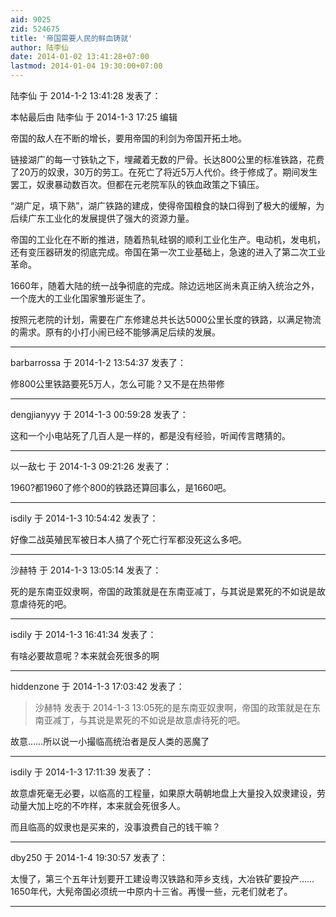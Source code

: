 ```yaml
---
aid: 9025
zid: 524675
title: '帝国需要人民的鲜血铸就'
author: 陆李仙
date: 2014-01-02 13:41:28+07:00
lastmod: 2014-01-04 19:30:00+07:00
---
```


陆李仙 于 2014-1-2 13:41:28 发表了：

本帖最后由 陆李仙 于 2014-1-3 17:25 编辑 

帝国的敌人在不断的增长，要用帝国的利剑为帝国开拓土地。

链接湖广的每一寸铁轨之下，埋藏着无数的尸骨。长达800公里的标准铁路，花费了20万的奴隶，30万的劳工。在死亡了将近5万人代价。终于修成了。期间发生罢工，奴隶暴动数百次。但都在元老院军队的铁血政策之下镇压。

“湖广足，填下熟”，湖广铁路的建成，使得帝国粮食的缺口得到了极大的缓解，为后续广东工业化的发展提供了强大的资源力量。

帝国的工业化在不断的推进，随着热轧硅钢的顺利工业化生产。电动机，发电机，还有变压器研发的彻底完成。帝国在第一次工业基础上，急速的进入了第二次工业革命。

1660年，随着大陆的统一战争彻底的完成。除边远地区尚未真正纳入统治之外，一个庞大的工业化国家雏形诞生了。

按照元老院的计划，需要在广东修建总共长达5000公里长度的铁路，以满足物流的需求。原有的小打小闹已经不能够满足后续的发展。

---------

barbarrossa 于 2014-1-2 13:54:37 发表了：

修800公里铁路要死5万人，怎么可能？又不是在热带修

---------

dengjianyyy 于 2014-1-3 00:59:28 发表了：

这和一个小电站死了几百人是一样的，都是没有经验，听闻传言瞎猜的。

---------

以一敌七 于 2014-1-3 09:21:26 发表了：

1960?都1960了修个800的铁路还算回事么，是1660吧。

---------

isdily 于 2014-1-3 10:54:42 发表了：

好像二战英殖民军被日本人搞了个死亡行军都没死这么多吧。

---------

沙赫特 于 2014-1-3 13:05:14 发表了：

死的是东南亚奴隶啊，帝国的政策就是在东南亚减丁，与其说是累死的不如说是故意虐待死的吧。

---------

isdily 于 2014-1-3 16:41:34 发表了：

有啥必要故意呢？本来就会死很多的啊

---------

hiddenzone 于 2014-1-3 17:03:42 发表了：

> 沙赫特 发表于 2014-1-3 13:05死的是东南亚奴隶啊，帝国的政策就是在东南亚减丁，与其说是累死的不如说是故意虐待死的吧。



故意……所以说一小撮临高统治者是反人类的恶魔了

---------

isdily 于 2014-1-3 17:11:39 发表了：

故意虐死毫无必要，以临高的工程量，如果原大萌朝地盘上大量投入奴隶建设，劳动量大加上吃的不咋样，本来就会死很多人。

而且临高的奴隶也是买来的，没事浪费自己的钱干嘛？

---------

dby250 于 2014-1-4 19:30:57 发表了：

太慢了，第三个五年计划要开工建设粤汉铁路和萍乡支线，大冶铁矿要投产……1650年代，大髡帝国必须统一中原内十三省。再慢一些，元老们就老了。

---------


